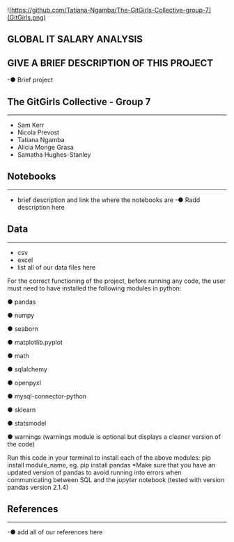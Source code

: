 ![https://github.com/Tatiana-Ngamba/The-GitGirls-Collective-group-7](GitGirls.png)

## GLOBAL IT SALARY ANALYSIS


## GIVE A BRIEF DESCRIPTION OF THIS PROJECT 
-● Brief project


## The GitGirls Collective - Group 7 
__________________________________________________________________________________________________________________________

- Sam Kerr 
- Nicola Prevost 
- Tatiana Ngamba 
- Alicia Monge Grasa
- Samatha Hughes-Stanley


## Notebooks
___________________________________________________________________________________________________________________________
 - brief description and link the where the notebooks are 
-● Radd description here



## Data 
___________________________________________________________________________________________________________________________
- csv
- excel 
- list all of our data files here 

For the correct functioning of the project, before running any code, the user must need to have installed the following modules in python:

● pandas

● numpy

● seaborn

● matplotlib.pyplot

● math

● sqlalchemy

● openpyxl

● mysql-connector-python

● sklearn

● statsmodel

● warnings (warnings module is optional but displays a cleaner version of the code)

Run this code in your terminal to install each of the above modules: pip install module_name, eg. pip install pandas
*Make sure that you have an updated version of pandas to avoid running into errors when communicating between SQL and the jupyter notebook (tested with version pandas version 2.1.4)

## References
___________________________________________________________________________________________________________________________
-● add all of our references here 

